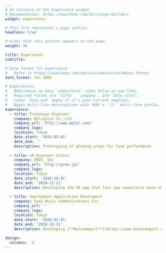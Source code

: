 ```yaml
---
# An instance of the Experience widget.
# Documentation: https://wowchemy.com/docs/page-builder/
widget: experience

# This file represents a page section.
headless: true

# Order that this section appears on the page.
weight: 40

title: Experience
subtitle:

# Date format for experience
#   Refer to https://wowchemy.com/docs/customization/#date-format
date_format: Jan 2006

# Experiences.
#   Add/remove as many `experience` items below as you like.
#   Required fields are `title`, `company`, and `date_start`.
#   Leave `date_end` empty if it's your current employer.
#   Begin multi-line descriptions with YAML's `|2-` multi-line prefix.
experience:
  - title: Prototype Engineer
    company: Mplusplus Co.,Ltd.
    company_url: 'http://www.mplpl.com/'
    company_logo: 
    location: Tokyo
    date_start: '2019-03-01'
    date_end: ''
    description: Prototyping of glowing props for live performance
        
  - title: xR Engineer Intern
    company: GREE, Inc
    company_url: 'http://gree.jp/'
    company_logo: 
    location: Tokyo
    date_start: '2018-10-01'
    date_end: '2018-12-21'
    description: Developing the VR app that lets you experience moon skiing and the AR app to learn how to check server with [zSpace](https://jp.zspace.com/).
  
  - title: Smartphone Application Developers
    company: Sony Music Communications Inc.
    company_url: ''
    company_logo: 
    location: Tokyo
    date_start: '2018-02-01'
    date_end: '2018-10-31'
    description: Developing [**Butaimeguri**](https://www.butaimeguri.com/), the AR app that enables you to take photos with anime characters where they have been set.
  
design:
  columns: '1'
---
```


